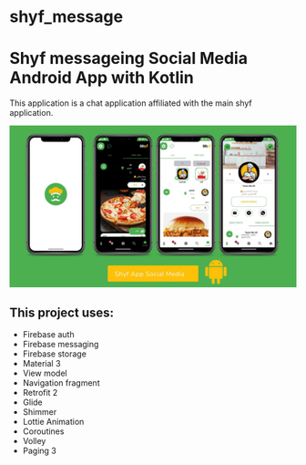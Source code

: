 # shyf_message
# Shyf messageing Social Media Android App with Kotlin

This application is a chat application affiliated with the main shyf application.

<p align="center">
  <img src="https://github.com/yazanprogrammer1/Shyf_App_Social_Media/blob/master/Purple%20App%20Phone%20Mockup%20Sales%20Marketing%20Presentation.jpg" href="">
</p>
<!-- <p align="left">
  <a href="https://youtu.be/JflJjPxhFQo" align="center">Check YouTube for Complete Video Tutorial</a>
</p> -->

## This project uses: 

* Firebase auth
* Firebase messaging
* Firebase storage
* Material 3
* View model
* Navigation fragment
* Retrofit 2
* Glide
* Shimmer
* Lottie Animation
* Coroutines
* Volley
* Paging 3
